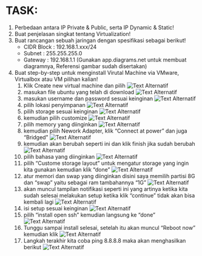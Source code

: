 # TASK: 
1. Perbedaan antara IP Private & Public, serta IP Dynamic & Static!
2. Buat penjelasan singkat tentang Virtualization!
3. Buat rancangan sebuah jaringan dengan spesifikasi sebagai berikut!
      - CIDR Block : 192.168.1.xxx/24
      - Subnet : 255.255.255.0
      - Gateway : 192.168.1.1
(Gunakan app.diagrams.net untuk membuat diagramnya, Referensi gambar sudah disertakan)
4. Buat step-by-step untuk menginstall Virutal Machine via VMware, Virtualbox atau VM pilihan kalian!
   1) Klik Create new virtual machine dan pilih
      ![Text Alternatif](Foto/1.png)
   2) masukan file ubuntu yang telah di download
      ![Text Alternatif](Foto/2.png)
   3) masukan username dan password sesuai keinginan
      ![Text Alternatif](Foto/3.png)
   4) pilih lokasi penyimpanan
      ![Text Alternatif](Foto/4.png)
   5) pilih storage sesuai keinginan
      ![Text Alternatif](Foto/5.png)
   6) kemudian pilih customize
       ![Text Alternatif](Foto/6.png)
   7) pilih memory yang diinginkan
       ![Text Alternatif](Foto/7.png)
   8) kemudian pilih Nework Adapter, klik “Connect at power” dan juga “Bridged”
       ![Text Alternatif](Foto/8.png)
   9) kemudian akan berubah seperti ini dan klik finish jika sudah berubah
       ![Text Alternatif](Foto/9.png)
   10) pilih bahasa yang diinginkan
       ![Text Alternatif](Foto/10.png)
   11) pilih “Custome storage layout” untuk mengatur storage yang ingin kita gunakan kemudian klik “done”
       ![Text Alternatif](Foto/11.png)
   12) atur memori dan swap yang diinginkan disini saya memilih partisi 8G dan “swap” yaitu sebagai ram tambahannya “1G”
       ![Text Alternatif](Foto/12.png)
   13) akan muncul tampilan notifikasi seperti ini yang artinya ketika kita sudah selesai melakukan setup ketika klik “continue” tidak akan bisa kembali lagi
       ![Text Alternatif](Foto/13.png)
   14) isi setup sesuai keinginan
       ![Text Alternatif](Foto/14.png)
   15) pilih “install open ssh” kemudian langsung ke “done”
       ![Text Alternatif](Foto/15.png)
   16) Tunggu sampai install selesai, setelah itu akan muncul “Reboot now” kemudian klik
       ![Text Alternatif](Foto/16.png)
   17) Langkah terakhir kita coba ping 8.8.8.8 maka akan menghasilkan berikut
       ![Text Alternatif](Foto/17.png)
